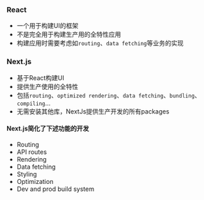 ### React
- 一个用于构建UI的框架
- 不是完全用于构建生产用的全特性应用
- 构建应用时需要考虑如`routing`、`data fetching`等业务的实现

### Next.js
- 基于React构建UI
- 提供生产使用的全特性
- 包括`routing`、`optimized rendering`、`data fetching`、`bundling`、`compiling`...
- 无需安装其他库，NextJs提供生产开发的所有packages

#### Next.js简化了下述功能的开发
- Routing
- API routes
- Rendering
- Data fetching
- Styling
- Optimization
- Dev and prod build system